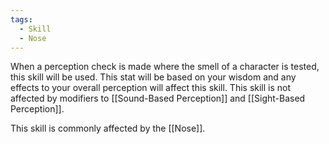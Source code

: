 ```yaml
---
tags:
  - Skill
  - Nose
---
```

When a perception check is made where the smell of a character is tested, this skill will be used. This stat will be based on your wisdom and any effects to your overall perception will affect this skill. This skill is not affected by modifiers to [[Sound-Based Perception]] and [[Sight-Based Perception]].

This skill is commonly affected by the [[Nose]].